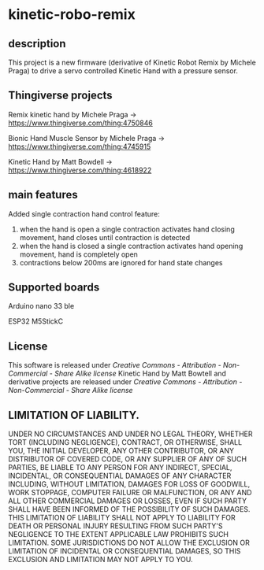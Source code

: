 # kinetic-robo-remix

## description
This project is a new firmware (derivative of Kinetic Robot Remix by Michele Praga) to drive a servo controlled Kinetic Hand with a pressure sensor. 


## Thingiverse projects
Remix kinetic hand by Michele Praga -> https://www.thingiverse.com/thing:4750846

Bionic Hand Muscle Sensor by Michele Praga -> https://www.thingiverse.com/thing:4745915

Kinetic Hand by Matt Bowdell -> https://www.thingiverse.com/thing:4618922

## main features
Added single contraction hand control feature:
1) when the hand is open a single contraction activates hand closing movement, hand closes until contraction is detected
2) when the hand is closed a single contraction activates hand opening movement, hand is completely open
3) contractions below 200ms are ignored for hand state changes

## Supported boards
Arduino nano 33 ble

ESP32 M5StickC

## License
This software is released under *Creative Commons - Attribution - Non-Commercial - Share Alike license*
Kinetic Hand by Matt Bowtell and derivative projects are released under *Creative Commons - Attribution - Non-Commercial - Share Alike license*

## LIMITATION OF LIABILITY.
UNDER NO CIRCUMSTANCES AND UNDER NO LEGAL THEORY, WHETHER TORT (INCLUDING NEGLIGENCE), CONTRACT, OR OTHERWISE, SHALL YOU, THE INITIAL DEVELOPER, ANY OTHER CONTRIBUTOR, OR ANY DISTRIBUTOR OF COVERED CODE, OR ANY SUPPLIER OF ANY OF SUCH PARTIES, BE LIABLE TO ANY PERSON FOR ANY INDIRECT, SPECIAL, INCIDENTAL, OR CONSEQUENTIAL DAMAGES OF ANY CHARACTER INCLUDING, WITHOUT LIMITATION, DAMAGES FOR LOSS OF GOODWILL, WORK STOPPAGE, COMPUTER FAILURE OR MALFUNCTION, OR ANY AND ALL OTHER COMMERCIAL DAMAGES OR LOSSES, EVEN IF SUCH PARTY SHALL HAVE BEEN INFORMED OF THE POSSIBILITY OF SUCH DAMAGES. THIS LIMITATION OF LIABILITY SHALL NOT APPLY TO LIABILITY FOR DEATH OR PERSONAL INJURY RESULTING FROM SUCH PARTY'S NEGLIGENCE TO THE EXTENT APPLICABLE LAW PROHIBITS SUCH LIMITATION. SOME JURISDICTIONS DO NOT ALLOW THE EXCLUSION OR LIMITATION OF INCIDENTAL OR CONSEQUENTIAL DAMAGES, SO THIS EXCLUSION AND LIMITATION MAY NOT APPLY TO YOU.